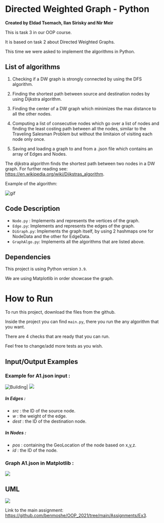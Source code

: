 # Directed Weighted Graph - Python
**Created by Eldad Tsemach, Ilan Sirisky and Nir Meir**
 
 

This is task  3 in our OOP course.

It is based on task 2 about Directed Weighted Graphs.

This time we were asked to implement the algorithms in Python.

## List of algorithms
1. Checking if a DW graph is strongly connected by using the DFS algorithm.

2. Finding the shortest path between source and destination nodes by using Dijkstra algorithm.

3. Finding the center of a DW graph which minimizes the max distance to all the other nodes.
4. Computing a list of consecutive nodes which go over a list of nodes and finding the least costing path between all the nodes,
        similar to the Traveling Salesman Problem but without the limitaion of visiting each node only once.
5. Saving and loading a graph to and from a .json file which contains an array of Edges and Nodes.

The dijkstra algorithm finds the shortest path between two nodes in a DW graph.
For further reading see: https://en.wikipedia.org/wiki/Dijkstras_algorithm.

Example of the algorithm:

![gif](https://upload.wikimedia.org/wikipedia/commons/thumb/5/57/Dijkstra_Animation.gif/220px-Dijkstra_Animation.gif)


## Code Description
- `Node.py` : Implements and represents the vertices of the graph.
- `Edge.py`: Implements and represents the edges of the graph.
- `DiGraph.py`: Implements the graph itself, by using 2 hashmaps one for NodeData and the other for EdgeData.
- `GraphAlgo.py`: Implements all the algorithms that are listed above.


## Dependencies
This project is using Python version `3.9`.

We are using Matplotlib in order showcase the graph.

# How to Run
To run this project, download the files from the github.

Inside the project you can find `main.py`, there you run the any algorithm that you want.

There are 4 checks that are ready that you can run.

Feel free to change/add more tests as you wish. 

## Input/Output Examples
### Example for A1.json input :
![Building](https://i.imgur.com/Xl0jAQl.png)| ![](https://i.imgur.com/xZjCTM0.png)
##### In Edges :
- *src* : the ID of the source node.
- *w* : the weight of the edge.
- *dest* : the ID of the destination node.

##### In Nodes :
- *pos* : containing the GeoLocation of the node based on x,y,z.
- *id* : the ID of the node.

### Graph A1.json in Matplotlib :
![](https://i.imgur.com/QTyCCNi.png)

## UML
![](https://i.imgur.com/DjIYCVr.png)

Link to the main assignment: https://github.com/benmoshe/OOP_2021/tree/main/Assignments/Ex3.
